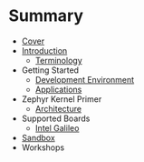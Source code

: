 # Summary

* [Cover](README.md)
* [Introduction](documentation/Introduction.md)
   * [Terminology](documentation/Terminology.md)
* Getting Started
   * [Development Environment](documentation/DevelopmentEnvironment.md)
   * [Applications](documentation/Applications.md)
* Zephyr Kernel Primer
   * [Architecture](documentation/Architecture.md)
* Supported Boards
   * [Intel Galileo](IntelGalileo.md)
* [Sandbox](documentation/Sandbox.md)
* Workshops


